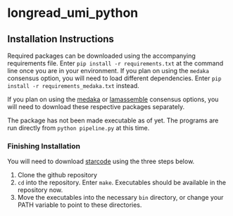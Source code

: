 # longread_umi_python

## Installation Instructions

Required packages can be downloaded using the accompanying requirements file. Enter `pip install -r requirements.txt` at the command line once you are in your environment. If you plan on using the `medaka` consensus option, you will need to load different dependencies. Enter `pip install -r requirements_medaka.txt` instead.

If you plan on using the [medaka](https://github.com/nanoporetech/medaka) or [lamassemble](https://gitlab.com/mcfrith/lamassemble/) consensus options, you will need to download these respective packages separately.

The package has not been made executable as of yet. The programs are run directly from `python pipeline.py` at this time.

### Finishing Installation

You will need to download [starcode](https://github.com/gui11aume/starcode) using the three steps below.

1. Clone the github repository
2. `cd` into the repository. Enter `make`. Executables should be available in the repository now.
3. Move the executables into the necessary `bin` directory, or change your PATH variable to point to these directories. 

